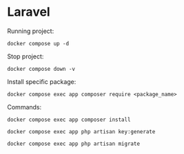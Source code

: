 # Laravel


Running project:

```
docker compose up -d
```

Stop project:

```
docker compose down -v
```

Install specific package:

```
docker compose exec app composer require <package_name>
```

Commands:
```
docker compose exec app composer install

docker compose exec app php artisan key:generate

docker compose exec app php artisan migrate
```